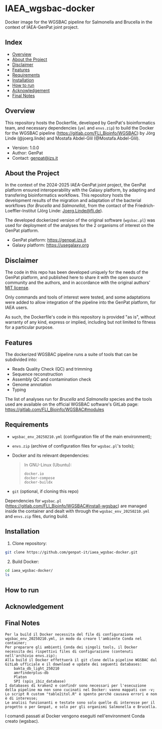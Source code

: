 # IAEA_wgsbac-docker

Docker image for the WGSBAC pipeline for Salmonella and Brucella in the context of IAEA-GenPat joint project.

## Index

- [Overview](#overview)
- [About the Project](#about-the-project)
- [Disclaimer](#disclaimer)
- [Features](#features)
- [Requirements](#requirements)
- [Installation](#installation)
- [How to run](#how-to-run)
- [Acknowledgement](#acknowledgement)
- [Final Notes](#final-notes)

## Overview

This repository hosts the Dockerfile, developed by GenPat's bioinformatics team, and necessary dependencies (`yml` and `envs.zip`) to build the Docker for the WGSBAC pipeline (<https://gitlab.com/FLI_Bioinfo/WGSBAC>) by Jörg Linde (@joerg.linde) and Mostafa Abdel-Glil (@Mostafa.Abdel-Glil).

- Version: 1.0.0
- Author: GenPat
- Contact: genpat@izs.it

## About the Project

In the context of the 2024-2025 IAEA-GenPat joint project, the GenPat platform ensured interoperability with the Galaxy platform, by adapting and transfering bioinformatics workflows. This repository hosts the development results of the migration and adaptation of the bacterial workflows (for *Brucella* and *Salmonella*), from the contact of the Friedrich-Loeffler-Institut (Jörg Linde: Joerg.Linde@fli.de).

The developed dockerized version of the original software (`wgsbac.pl`) was used for deployment of the analyses for the 2 organisms of interest on the GenPat platform.

- GenPat platform: <https://genpat.izs.it>
- Galaxy platform: <https://usegalaxy.org>

## Disclaimer

The code in this repo has been developed uniquely for the needs of the GenPat platform, and published here to share it with the open source community and the authors, and in accordance with the original authors' [MIT license](./LICENSE).

Only commands and tools of interest were tested, and some adaptations were added to allow integration of the pipeline into the GenPat platform, for IAEA users. 

As such, the Dockerfile's code in this repository is provided "as is", without warranty of any kind, express or implied, including but not limited to fitness for a particular purpose. 


## Features

The dockerized WGSBAC pipeline runs a suite of tools that can be subdivided into:

- Reads Quality Check (QC) and trimming
- Sequence reconstruction
- Assembly QC and contamination check
- Genome annotation
- Typing

The list of analyses run for *Brucella* and *Salmonella* species and the tools used are available on the official WGSBAC software's GitLab page: <https://gitlab.com/FLI_Bioinfo/WGSBAC#modules>

## Requirements

- `wgsbac_env_20250210.yml` (configuration file of the main environment);
- `envs.zip` (archive of configuration files for `wgsbac.pl`'s tools);
- Docker and its relevant dependencies:

	> In GNU-Linux (Ubuntu):
	>	```
	>	docker.io
	>	docker-compose
	>	docker-buildx
	>	```

- `git` (optional, if cloning this repo)

Dependencies for `wgsbac.pl` (<https://gitlab.com/FLI_Bioinfo/WGSBAC#install-wgsbac>) are managed inside the container and dealt with through the `wgsbac_env_20250210.yml` and `envs.zip` files, during build. 

## Installation

1. Clone repository:

```bash
git clone https://github.com/genpat-it/iaea_wgsbac-docker.git
```

2. Build Docker:

```bash
cd iaea_wgsbac-docker/
ls 
```

## How to run

## Acknowledgement

## Final Notes
    Per la build il Docker necessita del file di configurazione wgsbac_env_20250210.yml, in modo da creare l'ambiente Conda nel container;
    Per preparare gli ambienti Conda dei singoli tools, il Docker necessita dei rispettivi files di configurazione (contenuti nell'archivio envs.zip);
    Alla build il Docker effettuerà il git clone della pipeline WGSBAC dal GitLab ufficiale e il download e update dei seguenti databases:
        bakta_db_light_250210
        amrfinderplus-db
        Platon
        SPI (spis_ibiz_database)
    I databases di kraken2 e confindr sono necessari per l'esecuzione della pipeline ma non sono cucinati nel Docker: vanno mappati con -v;
    Lo script R custom "table2itol.R" è spento perchè causava errori e non è di interesse;
    Le analisi funzionanti e testate sono solo quelle di interesse per il progetto o per Genpat, e solo per gli organismi Salmonella e Brucella.

I comandi passati al Docker vengono eseguiti nell'environment Conda creato (wgsbac).
